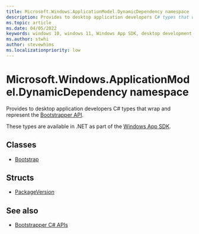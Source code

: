 ```yaml
---
title: Microsoft.Windows.ApplicationModel.DynamicDependency namespace
description: Provides to desktop application developers C# types that wrap and represent the [Bootstrapper API](/windows/windows-app-sdk/api/win32/_bootstrap/).
ms.topic: article
ms.date: 04/05/2022
keywords: windows 10, windows 11, Windows App SDK, desktop development, C#, interop, Bootstrapper, Bootstrapper API, Microsoft.Windows.ApplicationModel.DynamicDependency namespace
ms.author: stwhi
author: stevewhims
ms.localizationpriority: low
---
```


# Microsoft.Windows.ApplicationModel.DynamicDependency namespace

Provides to desktop application developers C# types that wrap and represent the [Bootstrapper API](/windows/windows-app-sdk/api/win32/_bootstrap/).

These types are available in .NET as part of the [Windows App SDK](/windows/apps/windows-app-sdk/).

## Classes

* [Bootstrap](microsoft.windows.applicationmodel.dynamicdependency.bootstrap.md)

## Structs

* [PackageVersion](microsoft.windows.applicationmodel.dynamicdependency.packageversion.md)

## See also

* [Bootstrapper C# APIs](../index.md)
